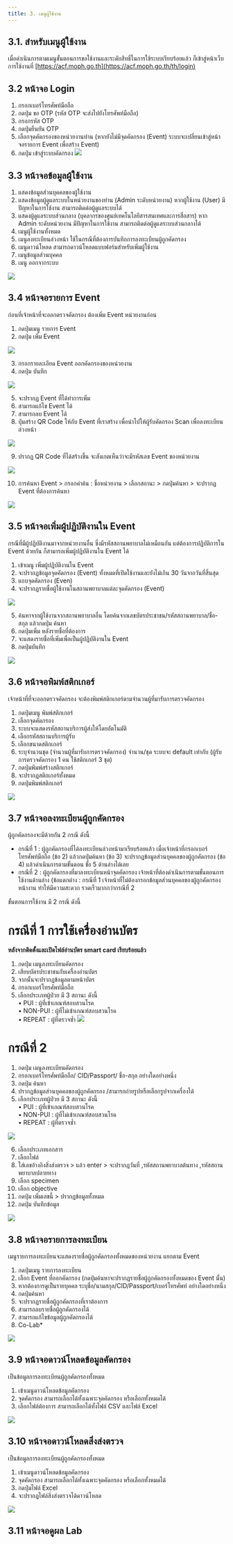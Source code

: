 ```yaml
---
title: 3. เมนูผู้ใช้งาน
---
```


## 3.1. สำหรับเมนูผู้ใช้งาน 
เมื่อดำเนินการตามเมนูขั้นตอนการขอใช้งานและระดับสิทธิ์ในการใช้ระบบเรียบร้อยแล้ว ก็เข้าสู่หน้าเว็บการใช้งานที่ [https://acf.moph.go.th](https://acf.moph.go.th/th/login)

## 3.2 หน้าจอ Login
1. กรอกเบอร์โทรศัพท์มือถือ
2. กดปุ่ม ขอ OTP (รหัส OTP จะส่งไปยังโทรศัพท์มือถือ)
3. กรอกรหัส OTP
4. กดปุ่มยืนยัน OTP
5. เลือกจุดคัดกรองของหน่วยงานท่าน (หากยังไม่มีจุดคัดกรอง (Event) ระบบจะเปลี่ยนเข้าสู่หน้าจอรายการ Event เพื่อสร้าง Event) 
6. กดปุ่ม เข้าสู่ระบบคัดกรอง
![](./img/user01.png)

## 3.3 หน้าจอข้อมูลผู้ใช้งาน
1. แสดงข้อมูลส่วนบุคคลของผู้ใช้งาน
2. แสดงข้อมูลผู้ดูแลระบบในหน่วยงานของท่าน (Admin ระดับหน่วยงาน) หากผู้ใช้งาน (User) มีปัญหาในการใช้งาน สามารถติดต่อผู้ดูแลระบบได้
3. แสดงผู้ดูแลระบบส่วนกลาง (บุคลากรของศูนย์เทคโนโลยีสารสนเทศและการสื่อสาร)
หาก Admin ระดับหน่วยงาน มีปัญหาในการใช้งาน สามารถติดต่อผู้ดูแลระบบส่วนกลางได้	 	
4. เมนูผู้ใช้งานทั้งหมด
5. เมนูลงทะเบียนล่วงหน้า ใช้ในกรณีที่ต้องการบันทึกการลงทะเบียนผู้ถูกคัดกรอง
6. เมนูดาวน์โหลด สามารถดาวน์โหลดแบบฟอร์มสำหรับเพิ่มผู้ใช้งาน 
7. เมนูข้อมูลส่วนบุคคล
8. เมนู ออกจากระบบ

![](./img/user02.png)

## 3.4 หน้าจอรายการ Event 
ก่อนที่เจ้าหน้าที่จะออกตรวจคัดกรอง ต้องเพิ่ม Event หน่วยงานก่อน
1. กดปุ่มเมนู รายการ Event 
2. กดปุ่ม เพิ่ม Event

![](./img/user03.png)

3. กรอกรายละเอียด Event ออกคัดกรองของหน่วยงาน
4. กดปุ่ม บันทึก

![](./img/user04.png)

5. จะปรากฏ Event ที่ได้ทำการเพิ่ม
6. สามารถแก้ไข Event ได้
7. สามารถลบ Event ได้
8. ปุ่มสร้าง QR Code ให้กับ Event ที่เราสร้าง เพื่อนำไปให้ผู้รับคัดกรอง Scan เพื่อลงทะเบียนล่วงหน้า

![](./img/user05.png)

9. ปรากฏ QR Code ที่ได้สร้างขึ้น จะสังเกตเห็นว่าจะมีรหัสเลข Event ของหน่วยงาน

![](./img/user06.png)

10. การค้นหา Event > กรอกคำค้น : ชื่อหน่วยงาน > เลือกสถานะ > กดปุ่มค้นหา > จะปรากฏ Event ที่ต้องการค้นหา

![](./img/user07.png)

## 3.5 หน้าจอเพิ่มผู้ปฏิบัติงานใน Event 
กรณีที่มีผู้ปฏิบัติงานมาจากหน่วยงานอื่น ซึ่งมีรหัสสถานพยาบาลไม่เหมือนกัน แต่ต้องการปฏิบัติการใน Event ด้วยกัน ก็สามารถเพิ่มผู้ปฏิบัติงานใน Event ได้
1. เข้าเมนู เพิ่มผู้ปฏิบัติงานใน Event
2. จะปรากฏข้อมูลจุดคัดกรอง (Event) ทั้งหมดที่เปิดใช้งานและยังไม่เกิน 30 วันจากวันที่สิ้นสุด
3. แถบจุดคัดกรอง (Even)
4. จะปรากฏรายชื่อผู้ใช้งานในสถานพยาบาลแต่ละจุดคัดกรอง (Event)

![](./img/user08.png)

5. ค้นหาจากผู้ใช้งานจากสถานพยาบาลอื่น โดยค้นจากเลขบัตรประชาชน/รหัสสถานพยาบาล/ชื่อ-สกุล แล้วกดปุ่ม ค้นหา 
6. กดปุ่มเพิ่ม หลังรายชื่อที่ต้องการ
7. จะแสดงรายชื่อที่เพิ่มเพื่อเป็นผู้ปฏิบัติงานใน Event
8. กดปุ่มบันทึก

![](./img/user09.png)

## 3.6 หน้าจอพิมพ์สติกเกอร์
เจ้าหน้าที่ที่จะออกตรวจคัดกรอง จะต้องพิมพ์สติกเกอร์ตามจำนวนผู้ที่มารับการตรวจคัดกรอง
1. กดปุ่มเมนู พิมพ์สติกเกอร์
2. เลือกจุดคัดกรอง
3. ระบบจะแสดงรหัสสถานบริการผู้ส่งให้โดยอัตโนมัติ
4. เลือกรหัสสถานบริการผู้รับ
5. เลือกขนาดสติกเกอร์
6. ระบุจำนวนชุด (จำนวนผู้ที่มารับการตรวจคัดกรอง)
จำนวน/ชุด ระบบจะ default เท่ากับ (ผู้รับการตรวจคัดกรอง 1 คน ใช้สติกเกอร์ 3 ชุด)
7. กดปุ่มพิมพ์สร้างสติกเกอร์ 
8. จะปรากฏสติกเกอร์ทั้งหมด
9. กดปุ่มพิมพ์สติกเกอร์

![](./img/user10.png)

## 3.7 หน้าจอลงทะเบียนผู้ถูกคัดกรอง
ผู้ถูกคัดกรองจะมีด้วยกัน 2 กรณี ดังนี้
- กรณีที่ 1 : ผู้ถูกคัดกรองที่ได้ลงทะเบียนล่วงหน้ามาเรียบร้อยแล้ว เมื่อเจ้าหน้าที่กรอกเบอร์โทรศัพท์มือถือ (ข้อ 2) แล้วกดปุ่มค้นหา (ข้อ 3) จะปรากฏข้อมูลส่วนบุคคลของผู้ถูกคัดกรอง (ข้อ 4) แล้วดำเนินการตามขั้นตอน ขั้อ 5 ด้านล่างได้เลย
- กรณีที่ 2 : ผู้ถูกคัดกรองที่มาลงทะเบียนหน้าจุดคัดกรอง เจ้าหน้าที่ต้องดำเนินการตามขั้นตอนการใช้งานด้านล่าง
(ข้อแตกต่าง : กรณีที่ 1 เจ้าหน้าที่ไม่ต้องกรอกข้อมูลส่วนบุคคลของผู้ถูกคัดกรองหน้างาน   ทำให้มีความสะดวก รวดเร็วมากกว่ากรณีที่ 2

ขั้นตอนการใช้งาน มี 2 กรณี ดังนี้  
# กรณีที่ 1 การใช้เครื่องอ่านบัตร
**หลังจากติดตั้งและเปิดไฟล์อ่านบัตร smart card เรียบร้อยแล้ว**
1. กดปุ่ม เมนูลงทะเบียนคัดกรอง
2. เสียบบัตรประชาชนกับเครื่องอ่านบัตร
3. จากนั้นจะปรากฏข้อมูลตามหน้าบัตร
4. กรอกเบอร์โทรศัพท์มือถือ  
5. เลือกประเภทผู้ป่วย มี 3 สถานะ ดังนี้   
	• PUI : ผู้ที่เข้าเกณฑ์สอบสวนโรค  
    • NON-PUI : ผู้ที่ไม่เข้าเกณฑ์สอบสวนโรค  
    • REPEAT : ผู้ที่ตรวจซ้ำ
![](./img/user11_1.png)  

# กรณีที่ 2
1. กดปุ่ม เมนูลงทะเบียนคัดกรอง
2. กรอกเบอร์โทรศัพท์มือถือ/ CID/Passport/ ชื่อ-สกุล อย่างใดอย่างหนึ่ง
3. กดปุ่ม ค้นหา
4. ปรากฏข้อมูลส่วนบุคคลของผู้ถูกคัดกรอง /สามารถถ่ายรูปหรือเลือกรูปจากเครื่องได้
5. เลือกประเภทผู้ป่วย มี 3 สถานะ ดังนี้   
	• PUI : ผู้ที่เข้าเกณฑ์สอบสวนโรค  
    • NON-PUI : ผู้ที่ไม่เข้าเกณฑ์สอบสวนโรค  
    • REPEAT : ผู้ที่ตรวจซ้ำ  

![](./img/user11_2.png)

6. เลือกประเภทเอกสาร
7. เลือกไฟล์
8. ใส่เลขอ้างอิงสิ่งส่งตรวจ > แล้ว enter > จะปรากฎวันที่ ,รหัสสถานพยาบาลต้นทาง ,รหัสสถานพยาบาลปลายทาง
9. เลือก specimen
10. เลือก objective
11. กดปุ่ม เพิ่มเลขนี้ > ปรากฏข้อมูลทั้งหมด
12. กดปุ่ม บันทึกข้อมูล

![](./img/user12.png)

## 3.8 หน้าจอรายการลงทะเบียน
เมนูรายการลงทะเบียนจะแสดงรายชื่อผู้ถูกคัดกรองทั้งหมดของหน่วยงาน แยกตาม Event
1. กดปุ่มเมนู รายการลงทะเบียน
2. เลือก Event ที่ออกคัดกรอง (กดปุ่มค้นหาจะปรากฏรายชื่อผู้ถูกคัดกรองทั้งหมดของ Event นั้น) 
3. หากต้องการดูเป็นรายบุคคล ระบุชื่อ/นามสกุล/CID/Passport/เบอร์โทรศัพท์ อย่างใดอย่างหนึ่ง
4. กดปุ่มค้นหา
5. จะปรากฏรายชื่อผู้ถูกคัดกรองที่เราต้องการ
6. สามารถลบรายชื่อผู้ถูกคัดกรองได้
7. สามารถแก้ไขข้อมูลผู้ถูกคัดกรองได้
8. Co-Lab*

![](./img/user13.png)

## 3.9 หน้าจอดาวน์โหลดข้อมูลคัดกรอง
เป็นข้อมูลการลงทะเบียนผู้ถูกคัดกรองทั้งหมด
1. เข้าเมนูดาวน์โหลดข้อมูลคัดกรอง
2. จุดคัดกรอง สามารถเลือกได้ทั้งเฉพาะจุดคัดกรอง หรือเลือกทั้งหมดได้
3. เลือกไฟล์ต้องการ สามารถเลือกได้ทั้งไฟล์ CSV และไฟล์ Excel

![](./img/user14.png)

## 3.10 หน้าจอดาวน์โหลดสิ่งส่งตรวจ
เป็นข้อมูลการลงทะเบียนผู้ถูกคัดกรองทั้งหมด
1. เข้าเมนูดาวน์โหลดข้อมูลคัดกรอง
2. จุดคัดกรอง สามารถเลือกได้ทั้งเฉพาะจุดคัดกรอง หรือเลือกทั้งหมดได้
3. กดปุ่มไฟล์ Excel
4. จะปรากฎไฟล์สิ่งส่งตรวจได้ดาวน์โหลด

![](./img/user15.png)

## 3.11 หน้าจอดูผล Lab


